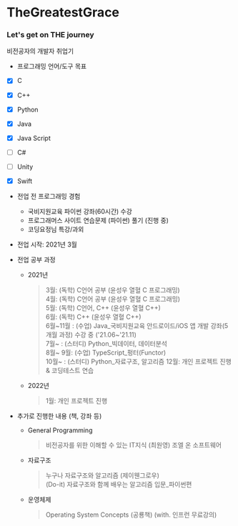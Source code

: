 # TheGreatestGrace
### Let's get on THE journey

비전공자의 개발자 취업기

* 프로그래밍 언어/도구 목표
* [x] C
* [x] C++
* [x] Python
* [x] Java
* [x] Java Script
* [ ] C#
* [ ] Unity
* [x] Swift


* 전업 전 프로그래밍 경험  
  - 국비지원교육 파이썬 강좌(60시간) 수강
  - 프로그래머스 사이트 연습문제 (파이썬) 풀기 (진행 중)
  - 코딩요정님 특강/과외

* 전업 시작: 2021년 3월  

* 전업 공부 과정
  - 2021년
    > 3월: (독학) C언어 공부 (윤성우 열혈 C 프로그래밍)  
    > 4월: (독학) C언어 공부 (윤성우 열혈 C 프로그래밍)  
    > 5월: (독학) C언어, C++ (윤성우 열혈 C++)  
    > 6월: (독학) C++ (윤성우 열혈 C++)  
    > 6월~11월 : (수업) Java_국비지원교육 안드로이드/iOS 앱 개발 강좌(5개월 과정) 수강 중 ('21.06~'21.11)  
    > 7월~ : (스터디) Python_빅데이터, 데이터분석  
    > 8월~ 9월: (수업) TypeScript_펑터(Functor)  
    > 10월~ : (스터디) Python_자료구조, 알고리즘
    > 12월: 개인 프로젝트 진행 & 코딩테스트 연습
  
  - 2022년
    > 1월: 개인 프로젝트 진행

* 추가로 진행한 내용 (책, 강좌 등)
  - General Programming
      > 비전공자를 위한 이해할 수 있는 IT지식 (최원영)
      > 조엘 온 소프트웨어
    
  - 자료구조
      > 누구나 자료구조와 알고리즘 (제이웬그로우)  
      > (Do-it) 자료구조와 함께 배우는 알고리즘 입문_파이썬편
  
  - 운영체제
      > Operating System Concepts (공룡책) (with. 인프런 무료강의)
  
